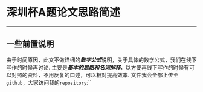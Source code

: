 # 深圳杯A题论文思路简述

----

## 一些前置说明
由于时间原因，此文不做详细的***数学公式***说明，关于具体的数学公式，我们在线下写作的时候再讨论.
主要是***基本的思路和名词解释***，以方便再线下写作的时候有可以对照的资料，不用反复的口述，可以相对提高效率.
文件我会全部上传至`github`，大家访问我的`repository`:``
